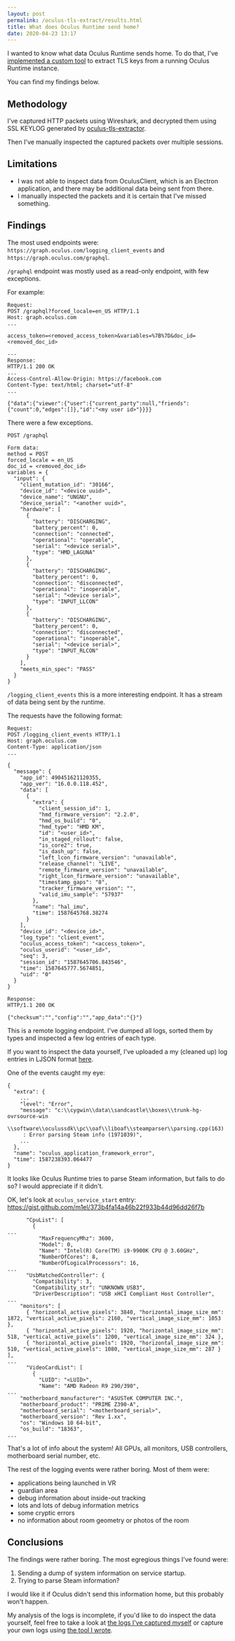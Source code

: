 ```yaml
---
layout: post
permalink: /oculus-tls-extract/results.html
title: What does Oculus Runtime send home?
date: 2020-04-23 13:17
---
```


I wanted to know what data Oculus Runtime sends home.
To do that, I've [implemented a custom tool](/oculus-tls-extract/)
to extract TLS keys from a running Oculus Runtime instance.

You can find my findings below.

<!-- more -->

## Methodology

I've captured HTTP packets using Wireshark, and decrypted them using SSL KEYLOG generated by [oculus-tls-extractor][oculus-tls-extractor].

Then I've manually inspected the captured packets over multiple sessions.

## Limitations

- I was not able to inspect data from OculusClient, which is an Electron application, and there may be additional data being sent from there.
- I manually inspected the packets and it is certain that I've missed something.

## Findings

The most used endpoints were: `https://graph.oculus.com/logging_client_events` and `https://graph.oculus.com/graphql`.

`/graphql` endpoint was mostly used as a read-only endpoint, with few exceptions.

For example:

```
Request:
POST /graphql?forced_locale=en_US HTTP/1.1
Host: graph.oculus.com
...

access_token=<removed_access_token>&variables=%7B%7D&doc_id=<removed_doc_id>

---
Response:
HTTP/1.1 200 OK
...
Access-Control-Allow-Origin: https://facebook.com
Content-Type: text/html; charset="utf-8"
...

{"data":{"viewer":{"user":{"current_party":null,"friends":{"count":0,"edges":[]},"id":"<my user id>"}}}}
```

There were a few exceptions.

```
POST /graphql

Form data:
method = POST
forced_locale = en_US
doc_id = <removed_doc_id>
variables = {
  "input": {
    "client_mutation_id": "30166",
    "device_id": "<device uuid>",
    "device_name": "UNGNU",
    "device_serial": "<another uuid>",
    "hardware": [
      {
        "battery": "DISCHARGING",
        "battery_percent": 0,
        "connection": "connected",
        "operational": "operable",
        "serial": "<device serial>",
        "type": "HMD_LAGUNA"
      },
      {
        "battery": "DISCHARGING",
        "battery_percent": 0,
        "connection": "disconnected",
        "operational": "inoperable",
        "serial": "<device serial>",
        "type": "INPUT_LLCON"
      },
      {
        "battery": "DISCHARGING",
        "battery_percent": 0,
        "connection": "disconnected",
        "operational": "inoperable",
        "serial": "<device serial>",
        "type": "INPUT_RLCON"
      }
    ],
    "meets_min_spec": "PASS"
  }
}
```


`/logging_client_events` this is a more interesting endpoint.
It has a stream of data being sent by the runtime.

The requests have the following format:

```
Request:
POST /logging_client_events HTTP/1.1
Host: graph.oculus.com
Content-Type: application/json
...

{
  "message": {
    "app_id": 490451621120355,
    "app_ver": "16.0.0.118.452",
    "data": [
      {
        "extra": {
          "client_session_id": 1,
          "hmd_firmware_version": "2.2.0",
          "hmd_os_build": "0",
          "hmd_type": "HMD KM",
          "id": "<user_id>",
          "in_staged_rollout": false,
          "is_core2": true,
          "is_dash_up": false,
          "left_lcon_firmware_version": "unavailable",
          "release_channel": "LIVE",
          "remote_firmware_version": "unavailable",
          "right_lcon_firmware_version": "unavailable",
          "timestamp_gaps": "8",
          "tracker_firmware_version": "",
          "valid_imu_sample": "57937"
        },
        "name": "hal_imu",
        "time": 1587645768.38274
      }
    ],
    "device_id": "<device_id>",
    "log_type": "client_event",
    "oculus_access_token": "<access_token>",
    "oculus_userid": "<user_id>",
    "seq": 3,
    "session_id": "1587645706.843546",
    "time": 1587645777.5674851,
    "uid": "0"
  }
}

Response:
HTTP/1.1 200 OK

{"checksum":"","config":"","app_data":"{}"}
```

This is a remote logging endpoint.  I've dumped all logs, sorted them by types and inspected a few log entries of each type.

If you want to inspect the data yourself, I've uploaded a my (cleaned up) log entries in LJSON format [here][some-log].

One of the events caught my eye:

```
{
  "extra": {
    ...
    "level": "Error",
    "message": "c:\\cygwin\\data\\sandcastle\\boxes\\trunk-hg-ovrsource-win
     \\software\\oculussdk\\pc\\oaf\\liboaf\\steamparser\\parsing.cpp(163)
     : Error parsing Steam info (1971039)",
    ...
  },
  "name": "oculus_application_framework_error",
  "time": 1587238393.064477
}
```

It looks like Oculus Runtime tries to parse Steam information, but fails to do so?  I would appreciate if it didn't.


OK, let's look at `oculus_service_start` entry: https://gist.github.com/m1el/373b4fa14a46b22f933b44d96dd26f7b

```
      "CpuList": [
        {
...
          "MaxFrequencyMhz": 3600,
          "Model": 0,
          "Name": "Intel(R) Core(TM) i9-9900K CPU @ 3.60GHz",
          "NumberOfCores": 8,
          "NumberOfLogicalProcessors": 16,
...
      "UsbMatchedController": {
        "Compatibility": 3,
        "Compatibility_str": "UNKNOWN_USB3",
        "DriverDescription": "USB xHCI Compliant Host Controller",
...
    "monitors": [
      { "horizontal_active_pixels": 3840, "horizontal_image_size_mm": 1872, "vertical_active_pixels": 2160, "vertical_image_size_mm": 1053 },
      { "horizontal_active_pixels": 1920, "horizontal_image_size_mm": 518, "vertical_active_pixels": 1200, "vertical_image_size_mm": 324 },
      { "horizontal_active_pixels": 1920, "horizontal_image_size_mm": 510, "vertical_active_pixels": 1080, "vertical_image_size_mm": 287 } ],
...
      "VideoCardList": [
        {
          "LUID": "<LUID>",
          "Name": "AMD Radeon R9 290/390",
...
    "motherboard_manufacturer": "ASUSTeK COMPUTER INC.",
    "motherboard_product": "PRIME Z390-A",
    "motherboard_serial": "<motherboard_serial>",
    "motherboard_version": "Rev 1.xx",
    "os": "Windows 10 64-bit",
    "os_build": "18363",
...
```

That's a lot of info about the system!  All GPUs, all monitors, USB controllers, motherboard serial number, etc.

The rest of the logging events were rather boring.  Most of them were:
- applications being launched in VR
- guardian area
- debug information about inside-out tracking
- lots and lots of debug information metrics
- some cryptic errors
- no information about room geometry or photos of the room

## Conclusions

The findings were rather boring.  The most egregious things I've found were:

1. Sending a dump of system information on service startup.
2. Trying to parse Steam information?

I would like it if Oculus didn't send this information home, but this probably won't happen.

My analysis of the logs is incomplete, if you'd like to do inspect the data yourself, feel free to
take a look at [the logs I've captured myself][some-log] or capture your own logs using [the tool I wrote][oculus-tls-extractor].

[some-log]: https://gist.github.com/m1el/0f10913c1a58ba1cea92a813065ab857 "Edited logs from oculus runtime"
[oculus-tls-extractor]: https://github.com/m1el/oculus-tls-extractor "Oculus TLS Extractor"
[hw-info]: https://gist.github.com/m1el/373b4fa14a46b22f933b44d96dd26f7b "Hardware dump"
